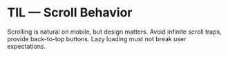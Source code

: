# TIL — Scroll Behavior

Scrolling is natural on mobile, but design matters.
Avoid infinite scroll traps, provide back-to-top buttons.
Lazy loading must not break user expectations.
